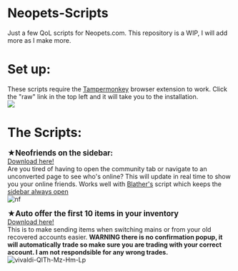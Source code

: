 # Neopets-Scripts
Just a few QoL scripts for Neopets.com. This repository is a WIP, I will add more as I make more. 
<BR>
<h1>Set up:</h1>
These scripts require the <a href="https://www.tampermonkey.net">Tampermonkey</a> browser extension to work. Click the "raw" link in the top left and it will take you to the installation. <BR>
<img src="https://i.ibb.co/zHCG12qs/raw.png">

<h1>The Scripts:</h1>
<b><big>★Neofriends on the sidebar:</big></b><BR>
<a href="https://github.com/lycheemilk/Neopets-Scripts/blob/main/Neofriends%20On%20Sidebar.js">Download here! </a><BR> 
Are you tired of having to open the community tab or navigate to an unconverted page to see who's online? This will update in real time to show you your online friends. Works well with <a href="https://github.com/Blathers">Blather's</a> script which keeps the <a href="https://github.com/Blathers/neopets-user-scripts">sidebar always open</a>
<Br>
<img src="https://i.ibb.co/PGnqW3dh/nf.png" alt="nf" border="0">
<BR>

<b><big>★Auto offer the first 10 items in your inventory</big></b><BR>
<a href="https://github.com/lycheemilk/Neopets-Scripts/blob/main/Neopets%20Trading%20Post%20Auto%20Offer%20Button.js">Download here! </a><BR> 
This is to make sending items when switching mains or from your old recovered accounts easier. <b>WARNING there is no confirmation popup, it will automatically trade so make sure you are trading with your correct account. I am not respondsible for any wrong trades.</b>
<Br>
<img src="https://i.ibb.co/v4TrYMnk/vivaldi-QITh-Mz-Hm-Lp.gif" alt="vivaldi-QITh-Mz-Hm-Lp" border="0">
